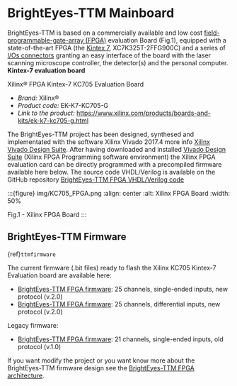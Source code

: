 # BrightEyes-TTM Mainboard

BrightEyes-TTM is based on a commercially available and low cost [field-programmable-gate-array (FPGA)](https://en.wikipedia.org/wiki/Field-programmable_gate_array) evaluation Board (Fig.1), equipped with a state-of-the-art FPGA (the [Kintex 7](https://www.xilinx.com/products/silicon-devices/fpga/kintex-7.html), XC7K325T-2FFG900C) and a series of [I/Os connectors](docs/img/TTM_Assembly.PNG) granting an easy interface of the board with the laser scanning microscope controller, the detector(s) and the personal computer.
**Kintex-7 evaluation board**

Xilinx® FPGA Kintex-7 KC705 Evaluation Board

- *Brand:* Xilinx®
- *Product code:* EK-K7-KC705-G
- *Link to the product:* <https://www.xilinx.com/products/boards-and-kits/ek-k7-kc705-g.html>


The BrightEyes-TTM project has been designed, synthesed and implementated with the software Xilinx Vivado 2017.4 more info [Xilinx Vivado Design Suite](https://www.xilinx.com/products/design-tools/vivado.html). After having downloaded and installed [Vivado Design Suite](https://www.xilinx.com/products/design-tools/vivado.html) (Xilinx FPGA Programming software environment) the Xilinx FPGA evaluation card can be directly programmed with a precompiled firmware available here below. 
The source code VHDL/Verilog is available on the GitHub repository [BrightEyes-TTM FPGA VHDL/Verilog code](https://github.com/VicidominiLab/BrightEyes-TTM/raw/main/FPGA/ttm/hdl)


:::{figure} img/KC705_FPGA.png
:align: center
:alt: Xilinx FPGA Board
:width: 50%

Fig.1 - Xilinx FPGA Board
:::

## BrightEyes-TTM Firmware
{ref}`ttmfirmware`

The current firmware (.bit files) ready to flash the Xilinx KC705 Kintex-7 Evaluation board are available here:
- [BrightEyes-TTM FPGA firmware](https://github.com/VicidominiLab/BrightEyes-TTM/raw/main/FPGA/ttm/project/ttm.runs/impl_1/top_singleneded.bit): 25 channels, single-ended inputs, new protocol (v.2.0)
- [BrightEyes-TTM FPGA firmware](https://github.com/VicidominiLab/BrightEyes-TTM/raw/main/FPGA/ttm/project/ttm.runs/impl_1/top_diff.bit): 25 channels, differential inputs, new protocol (v.2.0)


Legacy firmware:
- [BrightEyes-TTM FPGA firmware](https://github.com/VicidominiLab/BrightEyes-TTM/raw/main/FPGA/ttm/project/ttm.runs/impl_1/top.bit): 21 channels, single-ended inputs, old protocol (v.1.0)

If you want modify the project or you want know more about the BrightEyes-TTM firmware design see the [BrightEyes-TTM FPGA architecture](architecture.md).
